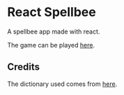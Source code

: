 # React Spellbee

A spellbee app made with react.

The game can be played [here](https://demarbre1u.github.io/react-spellbee/).

## Credits

The dictionary used comes from [here](https://github.com/abourtnik/tusmo-bot).
